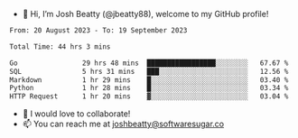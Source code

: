 - 👋 Hi, I’m Josh Beatty (@jbeatty88), welcome to my GitHub profile!

<!--START_SECTION:waka-->

```txt
From: 20 August 2023 - To: 19 September 2023

Total Time: 44 hrs 3 mins

Go                29 hrs 48 mins  █████████████████░░░░░░░░   67.67 %
SQL               5 hrs 31 mins   ███░░░░░░░░░░░░░░░░░░░░░░   12.56 %
Markdown          1 hr 29 mins    █░░░░░░░░░░░░░░░░░░░░░░░░   03.40 %
Python            1 hr 28 mins    █░░░░░░░░░░░░░░░░░░░░░░░░   03.34 %
HTTP Request      1 hr 20 mins    ▓░░░░░░░░░░░░░░░░░░░░░░░░   03.04 %
```

<!--END_SECTION:waka-->

- 💞️ I would love to collaborate!
- 📫 You can reach me at joshbeatty@softwaresugar.co

<!---
jbeatty88/jbeatty88 is a ✨ special ✨ repository because its `README.md` (this file) appears on your GitHub profile.
You can click the Preview link to take a look at your changes.
--->
